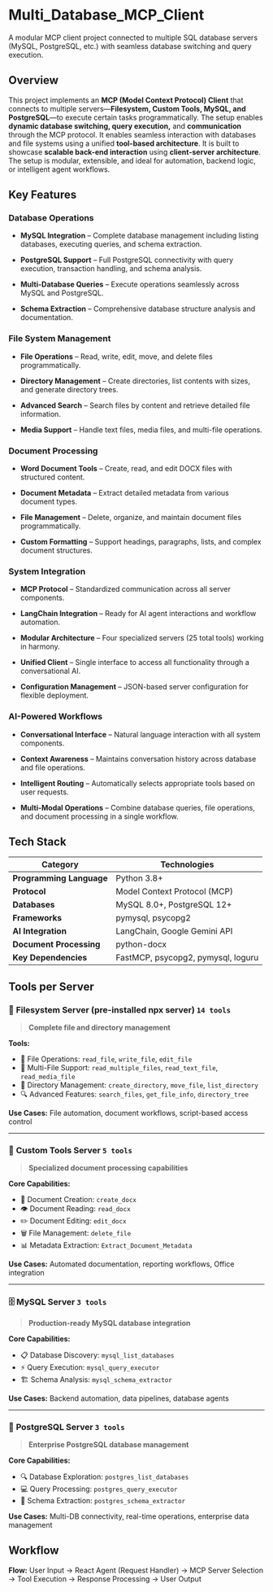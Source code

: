 # Multi_Database_MCP_Client
A modular MCP client project connected to multiple SQL database servers (MySQL, PostgreSQL, etc.) with seamless database switching and query execution.


## Overview

This project implements an **MCP (Model Context Protocol) Client** that connects to multiple servers—**Filesystem, Custom Tools, MySQL, and PostgreSQL**—to execute certain tasks programmatically. The setup enables **dynamic database switching, query execution,** and **communication** through the MCP protocol. It enables seamless interaction with databases and file systems using a unified **tool-based architecture**. It is built to showcase **scalable back-end interaction** using **client-server architecture**. The setup is modular, extensible, and ideal for automation, backend logic, or intelligent agent workflows.


## Key Features

### Database Operations

- **MySQL Integration** – Complete database management including listing databases, executing queries, and schema extraction.

- **PostgreSQL Support** – Full PostgreSQL connectivity with query execution, transaction handling, and schema analysis.

- **Multi-Database Queries** – Execute operations seamlessly across MySQL and PostgreSQL.

- **Schema Extraction** – Comprehensive database structure analysis and documentation.

### File System Management

- **File Operations** – Read, write, edit, move, and delete files programmatically.

- **Directory Management** – Create directories, list contents with sizes, and generate directory trees.

- **Advanced Search** – Search files by content and retrieve detailed file information.

- **Media Support** – Handle text files, media files, and multi-file operations.

### Document Processing

- **Word Document Tools** – Create, read, and edit DOCX files with structured content.

- **Document Metadata** – Extract detailed metadata from various document types.

- **File Management** – Delete, organize, and maintain document files programmatically.

- **Custom Formatting** – Support headings, paragraphs, lists, and complex document structures.

### System Integration

- **MCP Protocol** – Standardized communication across all server components.

- **LangChain Integration** – Ready for AI agent interactions and workflow automation.

- **Modular Architecture** – Four specialized servers (25 total tools) working in harmony.

- **Unified Client** – Single interface to access all functionality through a conversational AI.

- **Configuration Management** – JSON-based server configuration for flexible deployment.

### AI-Powered Workflows

- **Conversational Interface** – Natural language interaction with all system components.

- **Context Awareness** – Maintains conversation history across database and file operations.

- **Intelligent Routing** – Automatically selects appropriate tools based on user requests.

- **Multi-Modal Operations** – Combine database queries, file operations, and document processing in a single workflow.


## Tech Stack

| Category | Technologies |
|----------|-------------|
| **Programming Language** | Python 3.8+ |
| **Protocol** | Model Context Protocol (MCP) |
| **Databases** | MySQL 8.0+, PostgreSQL 12+ |
| **Frameworks** | pymysql, psycopg2 |
| **AI Integration** | LangChain, Google Gemini API |
| **Document Processing** | python-docx |
| **Key Dependencies** | FastMCP, psycopg2, pymysql, loguru |


## Tools per Server

### 📁 **Filesystem Server (pre-installed npx server)** `14 tools`
> **Complete file and directory management**

**Tools:**
- 📖 File Operations: `read_file`, `write_file`, `edit_file`
- 🎯 Multi-File Support: `read_multiple_files`, `read_text_file`, `read_media_file`
- 📂 Directory Management: `create_directory`, `move_file`, `list_directory`
- 🔍 Advanced Features: `search_files`, `get_file_info`, `directory_tree`

**Use Cases:** File automation, document workflows, script-based access control

---

### 📝 **Custom Tools Server** `5 tools`
> **Specialized document processing capabilities**

**Core Capabilities:**
- 📄 Document Creation: `create_docx`
- 👁️ Document Reading: `read_docx`
- ✏️ Document Editing: `edit_docx`
- 🗑️ File Management: `delete_file`
- 📊 Metadata Extraction: `Extract_Document_Metadata`

**Use Cases:** Automated documentation, reporting workflows, Office integration

---

### 🗄️ **MySQL Server** `3 tools`
> **Production-ready MySQL database integration**

**Core Capabilities:**
- 📋 Database Discovery: `mysql_list_databases`
- ⚡ Query Execution: `mysql_query_executor`
- 🏗️ Schema Analysis: `mysql_schema_extractor`

**Use Cases:** Backend automation, data pipelines, database agents

---

### 🐘 **PostgreSQL Server** `3 tools`
> **Enterprise PostgreSQL database management**

**Core Capabilities:**
- 🔍 Database Exploration: `postgres_list_databases`
- 💻 Query Processing: `postgres_query_executor`
- 📐 Schema Extraction: `postgres_schema_extractor`

**Use Cases:** Multi-DB connectivity, real-time operations, enterprise data management


## Workflow

**Flow:** User Input → React Agent (Request Handler) → MCP Server Selection → Tool Execution → Response Processing → User Output


## 
